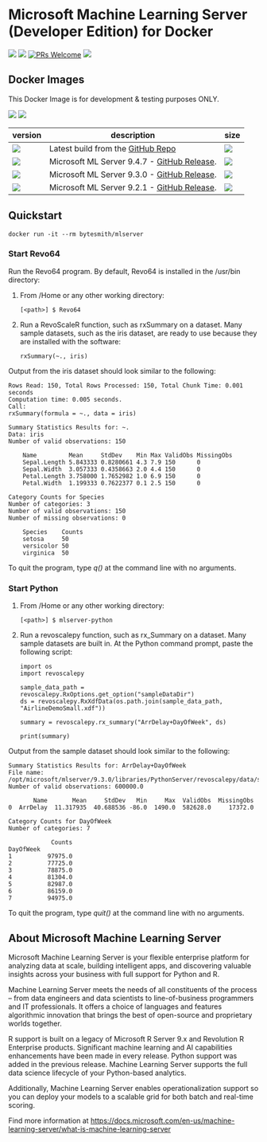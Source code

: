 # Microsoft Machine Learning Server (Developer Edition) for Docker

[![](https://img.shields.io/github/license/mashape/apistatus.svg)](https://github.com/SaschaDittmann/docker-images-mlserver)
[![](https://img.shields.io/github/tag/SaschaDittmann/docker-images-mlserver.svg)](https://github.com/SaschaDittmann/docker-images-mlserver)
[![PRs Welcome](https://img.shields.io/badge/PRs-welcome-brightgreen.svg?style=flat-square)](http://makeapullrequest.com)
[![](https://ga4gh.azurewebsites.net/api?repo=docker-images-mlserver)](https://github.com/SaschaDittmann/gaforgithub)

## Docker Images

This Docker Image is for development & testing purposes ONLY.

[![](https://img.shields.io/docker/pulls/bytesmith/mlserver.svg)](https://hub.docker.com/r/bytesmith/mlserver)
[![](https://img.shields.io/docker/automated/bytesmith/mlserver.svg)](https://hub.docker.com/r/bytesmith/mlserver/builds)

version          | description                               | size 
---------------- | ----------------------------------------- | ------
[![](https://images.microbadger.com/badges/version/bytesmith/mlserver.svg)](https://hub.docker.com/r/bytesmith/mlserver) | Latest build from the [GitHub Repo](https://github.com/SaschaDittmann/docker-images-mlserver) | [![](https://images.microbadger.com/badges/image/bytesmith/mlserver.svg)](https://microbadger.com/images/bytesmith/mlserver)
[![](https://images.microbadger.com/badges/version/bytesmith/mlserver:9.4.7.svg)](https://hub.docker.com/r/bytesmith/mlserver) | Microsoft ML Server 9.4.7 - [GitHub Release](https://github.com/SaschaDittmann/docker-images-mlserver/releases/tag/9.4.7).  | [![](https://images.microbadger.com/badges/image/bytesmith/mlserver:9.4.7.svg)](https://microbadger.com/images/bytesmith/mlserver:9.4.7)
[![](https://images.microbadger.com/badges/version/bytesmith/mlserver:9.3.0.svg)](https://hub.docker.com/r/bytesmith/mlserver) | Microsoft ML Server 9.3.0 - [GitHub Release](https://github.com/SaschaDittmann/docker-images-mlserver/releases/tag/9.3.0).  | [![](https://images.microbadger.com/badges/image/bytesmith/mlserver:9.3.0.svg)](https://microbadger.com/images/bytesmith/mlserver:9.3.0)
[![](https://images.microbadger.com/badges/version/bytesmith/mlserver:9.2.1.svg)](https://hub.docker.com/r/bytesmith/mlserver) | Microsoft ML Server 9.2.1 - [GitHub Release](https://github.com/SaschaDittmann/docker-images-mlserver/releases/tag/9.2.1).  | [![](https://images.microbadger.com/badges/image/bytesmith/mlserver:9.2.1.svg)](https://microbadger.com/images/bytesmith/mlserver:9.2.1)

## Quickstart

```
docker run -it --rm bytesmith/mlserver
```

### Start Revo64

Run the Revo64 program. By default, Revo64 is installed in the /usr/bin directory:

1. From /Home or any other working directory:
    ```
    [<path>] $ Revo64
    ```

2. Run a RevoScaleR function, such as rxSummary on a dataset. Many sample datasets, such as the iris dataset, are ready to use because they are installed with the software:
    ```
    rxSummary(~., iris)
    ```

Output from the iris dataset should look similar to the following:

```
Rows Read: 150, Total Rows Processed: 150, Total Chunk Time: 0.001 seconds
Computation time: 0.005 seconds.
Call:
rxSummary(formula = ~., data = iris)

Summary Statistics Results for: ~.
Data: iris
Number of valid observations: 150

    Name         Mean     StdDev    Min Max ValidObs MissingObs
    Sepal.Length 5.843333 0.8280661 4.3 7.9 150      0
    Sepal.Width  3.057333 0.4358663 2.0 4.4 150      0
    Petal.Length 3.758000 1.7652982 1.0 6.9 150      0
    Petal.Width  1.199333 0.7622377 0.1 2.5 150      0

Category Counts for Species
Number of categories: 3
Number of valid observations: 150
Number of missing observations: 0

    Species    Counts
    setosa     50
    versicolor 50
    virginica  50
```

To quit the program, type *q()* at the command line with no arguments.

### Start Python

1. From /Home or any other working directory:
    ```
    [<path>] $ mlserver-python
    ```

2. Run a revoscalepy function, such as rx_Summary on a dataset. Many sample datasets are built in. At the Python command prompt, paste the following script:
    ```
    import os
    import revoscalepy 

    sample_data_path = revoscalepy.RxOptions.get_option("sampleDataDir")
    ds = revoscalepy.RxXdfData(os.path.join(sample_data_path, "AirlineDemoSmall.xdf"))

    summary = revoscalepy.rx_summary("ArrDelay+DayOfWeek", ds) 

    print(summary)
    ```

Output from the sample dataset should look similar to the following:

```
Summary Statistics Results for: ArrDelay+DayOfWeek
File name: /opt/microsoft/mlserver/9.3.0/libraries/PythonServer/revoscalepy/data/sample_data/AirlineDemoSmall.xdf
Number of valid observations: 600000.0

       Name       Mean     StdDev   Min     Max  ValidObs  MissingObs
0  ArrDelay  11.317935  40.688536 -86.0  1490.0  582628.0     17372.0

Category Counts for DayOfWeek
Number of categories: 7

            Counts
DayOfWeek
1          97975.0
2          77725.0
3          78875.0
4          81304.0
5          82987.0
6          86159.0
7          94975.0
```

To quit the program, type *quit()* at the command line with no arguments.

## About Microsoft Machine Learning Server

Microsoft Machine Learning Server is your flexible enterprise platform for analyzing data at scale, building intelligent apps, and discovering valuable insights across your business with full support for Python and R.

Machine Learning Server meets the needs of all constituents of the process – from data engineers and data scientists to line-of-business programmers and IT professionals. It offers a choice of languages and features algorithmic innovation that brings the best of open-source and proprietary worlds together.

R support is built on a legacy of Microsoft R Server 9.x and Revolution R Enterprise products. Significant machine learning and AI capabilities enhancements have been made in every release. Python support was added in the previous release. Machine Learning Server supports the full data science lifecycle of your Python-based analytics.

Additionally, Machine Learning Server enables operationalization support so you can deploy your models to a scalable grid for both batch and real-time scoring.

Find more information at https://docs.microsoft.com/en-us/machine-learning-server/what-is-machine-learning-server 
